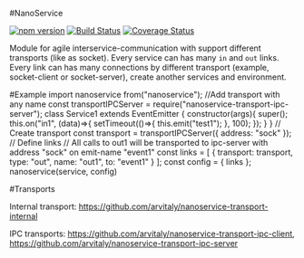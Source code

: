 #NanoService

[![npm version](https://badge.fury.io/js/nanoservice.svg)](https://badge.fury.io/js/nanoservice)
[![Build Status](https://travis-ci.org/arvitaly/nanoservice.svg?branch=master)](https://travis-ci.org/arvitaly/nanoservice)
[![Coverage Status](https://coveralls.io/repos/github/arvitaly/nanoservice/badge.svg?branch=master)](https://coveralls.io/github/arvitaly/nanoservice?branch=master)

Module for agile interservice-communication with support different transports (like as socket). Every service can has many `in` and `out` links. Every link can has many connections by different transport (example, socket-client or socket-server), create another services and environment.


#Example
    import nanoservice from("nanoservice");
    //Add transport with any name
    const transportIPCServer = require("nanoservice-transport-ipc-server");
    class Service1 extends EventEmitter {
        constructor(args){
            super();
            this.on("in1", (data)=>{
                setTimeout(()=>{
                    this.emit("test1");
                }, 100);
            });
        }
    }
    // Create transport
    const transport = transportIPCServer({
        address: "sock"
    });
    // Define links
    // All calls to out1 will be transported to ipc-server with address "sock" on emit-name "event1" 
    const links = [
            {
                transport: transport,
                type: "out",
                name: "out1",
                to: "event1"
            }
        ];
    const config = { links };
    nanoservice(service, config)

#Transports

Internal transport: https://github.com/arvitaly/nanoservice-transport-internal

IPC transports: https://github.com/arvitaly/nanoservice-transport-ipc-client, https://github.com/arvitaly/nanoservice-transport-ipc-server

